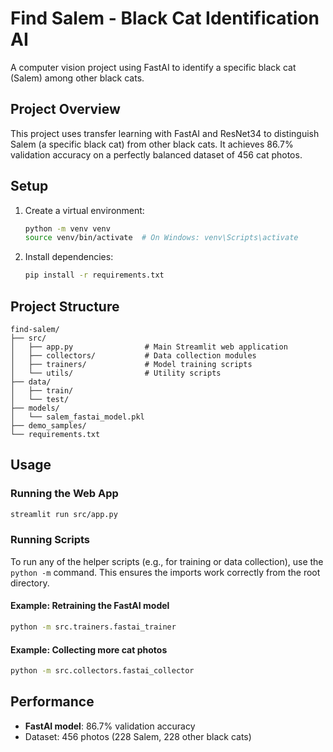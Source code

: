 # Find Salem - Black Cat Identification AI

A computer vision project using FastAI to identify a specific black cat (Salem) among other black cats.

## Project Overview

This project uses transfer learning with FastAI and ResNet34 to distinguish Salem (a specific black cat) from other black cats. It achieves 86.7% validation accuracy on a perfectly balanced dataset of 456 cat photos.

## Setup

1. Create a virtual environment:
   ```bash
   python -m venv venv
   source venv/bin/activate  # On Windows: venv\Scripts\activate
   ```

2. Install dependencies:
   ```bash
   pip install -r requirements.txt
   ```

## Project Structure

```
find-salem/
├── src/
│   ├── app.py                # Main Streamlit web application
│   ├── collectors/           # Data collection modules
│   ├── trainers/             # Model training scripts
│   └── utils/                # Utility scripts
├── data/
│   ├── train/
│   └── test/
├── models/
│   └── salem_fastai_model.pkl
├── demo_samples/
└── requirements.txt
```

## Usage

### Running the Web App

```bash
streamlit run src/app.py
```

### Running Scripts

To run any of the helper scripts (e.g., for training or data collection), use the `python -m` command. This ensures the imports work correctly from the root directory.

#### Example: Retraining the FastAI model

```bash
python -m src.trainers.fastai_trainer
```

#### Example: Collecting more cat photos

```bash
python -m src.collectors.fastai_collector
```

## Performance

- **FastAI model**: 86.7% validation accuracy
- Dataset: 456 photos (228 Salem, 228 other black cats)
